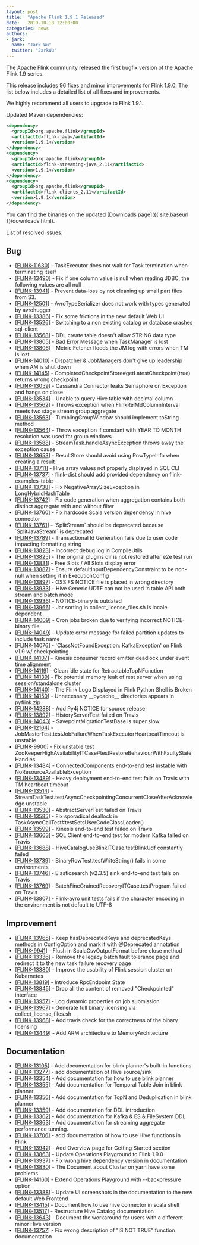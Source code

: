 ```yaml
---
layout: post
title:  "Apache Flink 1.9.1 Released"
date:   2019-10-18 12:00:00
categories: news
authors:
- jark:
  name: "Jark Wu"
  twitter: "JarkWu"
---
```


The Apache Flink community released the first bugfix version of the Apache Flink 1.9 series.

This release includes 96 fixes and minor improvements for Flink 1.9.0. The list below includes a detailed list of all fixes and improvements.

We highly recommend all users to upgrade to Flink 1.9.1.

Updated Maven dependencies:

```xml
<dependency>
  <groupId>org.apache.flink</groupId>
  <artifactId>flink-java</artifactId>
  <version>1.9.1</version>
</dependency>
<dependency>
  <groupId>org.apache.flink</groupId>
  <artifactId>flink-streaming-java_2.11</artifactId>
  <version>1.9.1</version>
</dependency>
<dependency>
  <groupId>org.apache.flink</groupId>
  <artifactId>flink-clients_2.11</artifactId>
  <version>1.9.1</version>
</dependency>
```

You can find the binaries on the updated [Downloads page]({{ site.baseurl }}/downloads.html).

List of resolved issues:

<h2>        Bug
</h2>
<ul>
<li>[<a href='https://issues.apache.org/jira/browse/FLINK-11630'>FLINK-11630</a>] -         TaskExecutor does not wait for Task termination when terminating itself
</li>
<li>[<a href='https://issues.apache.org/jira/browse/FLINK-13490'>FLINK-13490</a>] -         Fix if one column value is null when reading JDBC, the following values are all null
</li>
<li>[<a href='https://issues.apache.org/jira/browse/FLINK-13941'>FLINK-13941</a>] -         Prevent data-loss by not cleaning up small part files from S3.
</li>
<li>[<a href='https://issues.apache.org/jira/browse/FLINK-12501'>FLINK-12501</a>] -         AvroTypeSerializer does not work with types generated by avrohugger
</li>
<li>[<a href='https://issues.apache.org/jira/browse/FLINK-13386'>FLINK-13386</a>] -         Fix some frictions in the new default Web UI
</li>
<li>[<a href='https://issues.apache.org/jira/browse/FLINK-13526'>FLINK-13526</a>] -         Switching to a non existing catalog or database crashes sql-client
</li>
<li>[<a href='https://issues.apache.org/jira/browse/FLINK-13568'>FLINK-13568</a>] -         DDL create table doesn&#39;t allow STRING data type
</li>
<li>[<a href='https://issues.apache.org/jira/browse/FLINK-13805'>FLINK-13805</a>] -         Bad Error Message when TaskManager is lost
</li>
<li>[<a href='https://issues.apache.org/jira/browse/FLINK-13806'>FLINK-13806</a>] -         Metric Fetcher floods the JM log with errors when TM is lost
</li>
<li>[<a href='https://issues.apache.org/jira/browse/FLINK-14010'>FLINK-14010</a>] -         Dispatcher &amp; JobManagers don&#39;t give up leadership when AM is shut down
</li>
<li>[<a href='https://issues.apache.org/jira/browse/FLINK-14145'>FLINK-14145</a>] -         CompletedCheckpointStore#getLatestCheckpoint(true) returns wrong checkpoint
</li>
<li>[<a href='https://issues.apache.org/jira/browse/FLINK-13059'>FLINK-13059</a>] -         Cassandra Connector leaks Semaphore on Exception and hangs on close
</li>
<li>[<a href='https://issues.apache.org/jira/browse/FLINK-13534'>FLINK-13534</a>] -         Unable to query Hive table with decimal column
</li>
<li>[<a href='https://issues.apache.org/jira/browse/FLINK-13562'>FLINK-13562</a>] -         Throws exception when FlinkRelMdColumnInterval meets two stage stream group aggregate
</li>
<li>[<a href='https://issues.apache.org/jira/browse/FLINK-13563'>FLINK-13563</a>] -         TumblingGroupWindow should implement toString method
</li>
<li>[<a href='https://issues.apache.org/jira/browse/FLINK-13564'>FLINK-13564</a>] -         Throw exception if constant with YEAR TO MONTH resolution was used for group windows
</li>
<li>[<a href='https://issues.apache.org/jira/browse/FLINK-13588'>FLINK-13588</a>] -         StreamTask.handleAsyncException throws away the exception cause
</li>
<li>[<a href='https://issues.apache.org/jira/browse/FLINK-13653'>FLINK-13653</a>] -         ResultStore should avoid using RowTypeInfo when creating a result
</li>
<li>[<a href='https://issues.apache.org/jira/browse/FLINK-13711'>FLINK-13711</a>] -         Hive array values not properly displayed in SQL CLI
</li>
<li>[<a href='https://issues.apache.org/jira/browse/FLINK-13737'>FLINK-13737</a>] -         flink-dist should add provided dependency on flink-examples-table
</li>
<li>[<a href='https://issues.apache.org/jira/browse/FLINK-13738'>FLINK-13738</a>] -         Fix NegativeArraySizeException in LongHybridHashTable
</li>
<li>[<a href='https://issues.apache.org/jira/browse/FLINK-13742'>FLINK-13742</a>] -         Fix code generation when aggregation contains both distinct aggregate with and without filter
</li>
<li>[<a href='https://issues.apache.org/jira/browse/FLINK-13760'>FLINK-13760</a>] -         Fix hardcode Scala version dependency in hive connector
</li>
<li>[<a href='https://issues.apache.org/jira/browse/FLINK-13761'>FLINK-13761</a>] -         `SplitStream` should be deprecated because `SplitJavaStream` is deprecated
</li>
<li>[<a href='https://issues.apache.org/jira/browse/FLINK-13789'>FLINK-13789</a>] -         Transactional Id Generation fails due to user code impacting formatting string
</li>
<li>[<a href='https://issues.apache.org/jira/browse/FLINK-13823'>FLINK-13823</a>] -         Incorrect debug log in CompileUtils
</li>
<li>[<a href='https://issues.apache.org/jira/browse/FLINK-13825'>FLINK-13825</a>] -         The original plugins dir is not restored after e2e test run
</li>
<li>[<a href='https://issues.apache.org/jira/browse/FLINK-13831'>FLINK-13831</a>] -         Free Slots / All Slots display error
</li>
<li>[<a href='https://issues.apache.org/jira/browse/FLINK-13887'>FLINK-13887</a>] -         Ensure defaultInputDependencyConstraint to be non-null when setting it in ExecutionConfig
</li>
<li>[<a href='https://issues.apache.org/jira/browse/FLINK-13897'>FLINK-13897</a>] -         OSS FS NOTICE file is placed in wrong directory
</li>
<li>[<a href='https://issues.apache.org/jira/browse/FLINK-13933'>FLINK-13933</a>] -         Hive Generic UDTF can not be used in table API both stream and batch mode
</li>
<li>[<a href='https://issues.apache.org/jira/browse/FLINK-13936'>FLINK-13936</a>] -         NOTICE-binary is outdated
</li>
<li>[<a href='https://issues.apache.org/jira/browse/FLINK-13966'>FLINK-13966</a>] -         Jar sorting in collect_license_files.sh is locale dependent
</li>
<li>[<a href='https://issues.apache.org/jira/browse/FLINK-14009'>FLINK-14009</a>] -         Cron jobs broken due to verifying incorrect NOTICE-binary file
</li>
<li>[<a href='https://issues.apache.org/jira/browse/FLINK-14049'>FLINK-14049</a>] -         Update error message for failed partition updates to include task name
</li>
<li>[<a href='https://issues.apache.org/jira/browse/FLINK-14076'>FLINK-14076</a>] -         &#39;ClassNotFoundException: KafkaException&#39; on Flink v1.9 w/ checkpointing
</li>
<li>[<a href='https://issues.apache.org/jira/browse/FLINK-14107'>FLINK-14107</a>] -         Kinesis consumer record emitter deadlock under event time alignment
</li>
<li>[<a href='https://issues.apache.org/jira/browse/FLINK-14119'>FLINK-14119</a>] -         Clean idle state for RetractableTopNFunction
</li>
<li>[<a href='https://issues.apache.org/jira/browse/FLINK-14139'>FLINK-14139</a>] -         Fix potential memory leak of rest server when using session/standalone cluster
</li>
<li>[<a href='https://issues.apache.org/jira/browse/FLINK-14140'>FLINK-14140</a>] -         The Flink Logo Displayed in Flink Python Shell is Broken
</li>
<li>[<a href='https://issues.apache.org/jira/browse/FLINK-14150'>FLINK-14150</a>] -         Unnecessary __pycache__ directories appears in pyflink.zip
</li>
<li>[<a href='https://issues.apache.org/jira/browse/FLINK-14288'>FLINK-14288</a>] -         Add Py4j NOTICE for source release
</li>
<li>[<a href='https://issues.apache.org/jira/browse/FLINK-13892'>FLINK-13892</a>] -         HistoryServerTest failed on Travis
</li>
<li>[<a href='https://issues.apache.org/jira/browse/FLINK-14043'>FLINK-14043</a>] -         SavepointMigrationTestBase is super slow
</li>
<li>[<a href='https://issues.apache.org/jira/browse/FLINK-12164'>FLINK-12164</a>] -         JobMasterTest.testJobFailureWhenTaskExecutorHeartbeatTimeout is unstable
</li>
<li>[<a href='https://issues.apache.org/jira/browse/FLINK-9900'>FLINK-9900</a>] -         Fix unstable test ZooKeeperHighAvailabilityITCase#testRestoreBehaviourWithFaultyStateHandles
</li>
<li>[<a href='https://issues.apache.org/jira/browse/FLINK-13484'>FLINK-13484</a>] -         ConnectedComponents end-to-end test instable with NoResourceAvailableException
</li>
<li>[<a href='https://issues.apache.org/jira/browse/FLINK-13489'>FLINK-13489</a>] -         Heavy deployment end-to-end test fails on Travis with TM heartbeat timeout
</li>
<li>[<a href='https://issues.apache.org/jira/browse/FLINK-13514'>FLINK-13514</a>] -         StreamTaskTest.testAsyncCheckpointingConcurrentCloseAfterAcknowledge unstable
</li>
<li>[<a href='https://issues.apache.org/jira/browse/FLINK-13530'>FLINK-13530</a>] -         AbstractServerTest failed on Travis
</li>
<li>[<a href='https://issues.apache.org/jira/browse/FLINK-13585'>FLINK-13585</a>] -         Fix sporadical deallock in TaskAsyncCallTest#testSetsUserCodeClassLoader()
</li>
<li>[<a href='https://issues.apache.org/jira/browse/FLINK-13599'>FLINK-13599</a>] -         Kinesis end-to-end test failed on Travis
</li>
<li>[<a href='https://issues.apache.org/jira/browse/FLINK-13663'>FLINK-13663</a>] -         SQL Client end-to-end test for modern Kafka failed on Travis
</li>
<li>[<a href='https://issues.apache.org/jira/browse/FLINK-13688'>FLINK-13688</a>] -         HiveCatalogUseBlinkITCase.testBlinkUdf constantly failed
</li>
<li>[<a href='https://issues.apache.org/jira/browse/FLINK-13739'>FLINK-13739</a>] -         BinaryRowTest.testWriteString() fails in some environments
</li>
<li>[<a href='https://issues.apache.org/jira/browse/FLINK-13746'>FLINK-13746</a>] -         Elasticsearch (v2.3.5) sink end-to-end test fails on Travis
</li>
<li>[<a href='https://issues.apache.org/jira/browse/FLINK-13769'>FLINK-13769</a>] -         BatchFineGrainedRecoveryITCase.testProgram failed on Travis
</li>
<li>[<a href='https://issues.apache.org/jira/browse/FLINK-13807'>FLINK-13807</a>] -         Flink-avro unit tests fails if the character encoding in the environment is not default to UTF-8
</li>
</ul>


<h2>        Improvement
</h2>
<ul>
<li>[<a href='https://issues.apache.org/jira/browse/FLINK-13965'>FLINK-13965</a>] -         Keep hasDeprecatedKeys and deprecatedKeys methods in ConfigOption and mark it with @Deprecated annotation
</li>
<li>[<a href='https://issues.apache.org/jira/browse/FLINK-9941'>FLINK-9941</a>] -         Flush in ScalaCsvOutputFormat before close method
</li>
<li>[<a href='https://issues.apache.org/jira/browse/FLINK-13336'>FLINK-13336</a>] -         Remove the legacy batch fault tolerance page and redirect it to the new task failure recovery page
</li>
<li>[<a href='https://issues.apache.org/jira/browse/FLINK-13380'>FLINK-13380</a>] -         Improve the usability of Flink session cluster on Kubernetes
</li>
<li>[<a href='https://issues.apache.org/jira/browse/FLINK-13819'>FLINK-13819</a>] -         Introduce RpcEndpoint State
</li>
<li>[<a href='https://issues.apache.org/jira/browse/FLINK-13845'>FLINK-13845</a>] -         Drop all the content of removed &quot;Checkpointed&quot; interface
</li>
<li>[<a href='https://issues.apache.org/jira/browse/FLINK-13957'>FLINK-13957</a>] -         Log dynamic properties on job submission
</li>
<li>[<a href='https://issues.apache.org/jira/browse/FLINK-13967'>FLINK-13967</a>] -         Generate full binary licensing via collect_license_files.sh
</li>
<li>[<a href='https://issues.apache.org/jira/browse/FLINK-13968'>FLINK-13968</a>] -         Add travis check for the correctness of the binary licensing
</li>
<li>[<a href='https://issues.apache.org/jira/browse/FLINK-13449'>FLINK-13449</a>] -         Add ARM architecture to MemoryArchitecture
</li>
</ul>


<h2>        Documentation
</h2>
<ul>
<li>[<a href='https://issues.apache.org/jira/browse/FLINK-13105'>FLINK-13105</a>] -         Add documentation for blink planner&#39;s built-in functions
</li>
<li>[<a href='https://issues.apache.org/jira/browse/FLINK-13277'>FLINK-13277</a>] -         add documentation of Hive source/sink
</li>
<li>[<a href='https://issues.apache.org/jira/browse/FLINK-13354'>FLINK-13354</a>] -         Add documentation for how to use blink planner
</li>
<li>[<a href='https://issues.apache.org/jira/browse/FLINK-13355'>FLINK-13355</a>] -         Add documentation for Temporal Table Join in blink planner
</li>
<li>[<a href='https://issues.apache.org/jira/browse/FLINK-13356'>FLINK-13356</a>] -         Add documentation for TopN and Deduplication in blink planner
</li>
<li>[<a href='https://issues.apache.org/jira/browse/FLINK-13359'>FLINK-13359</a>] -         Add documentation for DDL introduction
</li>
<li>[<a href='https://issues.apache.org/jira/browse/FLINK-13362'>FLINK-13362</a>] -         Add documentation for Kafka &amp; ES &amp; FileSystem DDL
</li>
<li>[<a href='https://issues.apache.org/jira/browse/FLINK-13363'>FLINK-13363</a>] -         Add documentation for streaming aggregate performance tunning.
</li>
<li>[<a href='https://issues.apache.org/jira/browse/FLINK-13706'>FLINK-13706</a>] -         add documentation of how to use Hive functions in Flink
</li>
<li>[<a href='https://issues.apache.org/jira/browse/FLINK-13942'>FLINK-13942</a>] -         Add Overview page for Getting Started section
</li>
<li>[<a href='https://issues.apache.org/jira/browse/FLINK-13863'>FLINK-13863</a>] -         Update Operations Playground to Flink 1.9.0
</li>
<li>[<a href='https://issues.apache.org/jira/browse/FLINK-13937'>FLINK-13937</a>] -         Fix wrong hive dependency version in documentation
</li>
<li>[<a href='https://issues.apache.org/jira/browse/FLINK-13830'>FLINK-13830</a>] -         The Document about Cluster on yarn have some problems
</li>
<li>[<a href='https://issues.apache.org/jira/browse/FLINK-14160'>FLINK-14160</a>] -         Extend Operations Playground with --backpressure option
</li>
<li>[<a href='https://issues.apache.org/jira/browse/FLINK-13388'>FLINK-13388</a>] -         Update UI screenshots in the documentation to the new default Web Frontend
</li>
<li>[<a href='https://issues.apache.org/jira/browse/FLINK-13415'>FLINK-13415</a>] -         Document how to use hive connector in scala shell
</li>
<li>[<a href='https://issues.apache.org/jira/browse/FLINK-13517'>FLINK-13517</a>] -         Restructure Hive Catalog documentation
</li>
<li>[<a href='https://issues.apache.org/jira/browse/FLINK-13643'>FLINK-13643</a>] -         Document the workaround for users with a different minor Hive version
</li>
<li>[<a href='https://issues.apache.org/jira/browse/FLINK-13757'>FLINK-13757</a>] -         Fix wrong description of "IS NOT TRUE" function documentation
</li>
</ul>

